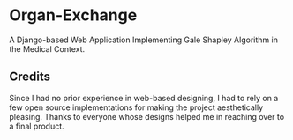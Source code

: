 # Organ-Exchange
A Django-based Web Application Implementing Gale Shapley Algorithm in the Medical Context.

## Credits
Since I had no prior experience in web-based designing, I had to rely on a few open source implementations for making the project aesthetically pleasing. Thanks to everyone whose designs helped me in reaching over to a final product.
